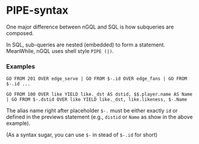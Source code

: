 # PIPE-syntax

One major difference between nGQL and SQL is how subqueries are composed.

In SQL, sub-queries are nested (embedded) to form a statement.
MeanWhile, nGQL uses shell style `PIPE (|)`.

### Examples

```
GO FROM 201 OVER edge_serve | GO FROM $-.id OVER edge_fans | GO FROM $-.id ...

GO FROM 100 OVER like YIELD like._dst AS dstid, $$.player.name AS Name  | GO FROM $-.dstid OVER like YIELD like._dst, like.likeness, $-.Name
```

The alias name right after placeholder `$-.` must be either exactly `id` or defined in the previews statement (e.g., `distid` or `Name` as show in the above example).

(As a syntax sugar, you can use `$-` in stead of `$-.id` for short)

